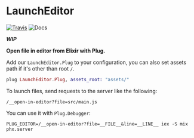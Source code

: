 # LaunchEditor

[![Travis](https://img.shields.io/travis/nerdslabs/launcheditor.svg)](https://travis-ci.org/nerdslabs/launcheditor) ![Docs](https://img.shields.io/badge/version-WIP-e75734.svg)

**_WIP_**

**Open file in editor from Elixir with Plug.**

Add our `LaunchEditor.Plug` to your configuration, you can also set assets path if it's other than root `/`.

```elixir
plug LaunchEditor.Plug, assets_root: "assets/"
```

To launch files, send requests to the server like the following:

```
/__open-in-editor?file=src/main.js
```

You can use it with `Plug.Debugger`:

```
PLUG_EDITOR=/__open-in-editor?file=__FILE__&line=__LINE__ iex -S mix phx.server
```
